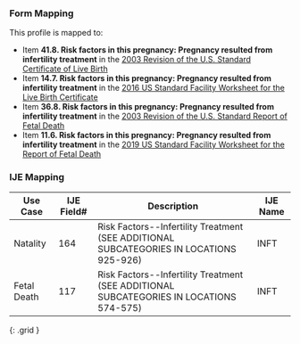 ### Form Mapping
This profile is mapped to:
 * Item **41.8. Risk factors in this pregnancy: Pregnancy resulted from infertility treatment** in the [2003 Revision of the U.S. Standard Certificate of Live Birth](https://www.cdc.gov/nchs/data/dvs/birth11-03final-ACC.pdf)
 * Item **14.7. Risk factors in this pregnancy: Pregnancy resulted from infertility treatment** in the [2016 US Standard Facility Worksheet for the Live Birth Certificate](https://www.cdc.gov/nchs/data/dvs/facility-worksheet-2016-508.pdf)
 * Item **36.8. Risk factors in this pregnancy: Pregnancy resulted from infertility treatment** in the [2003 Revision of the U.S. Standard Report of Fetal Death](https://www.cdc.gov/nchs/data/dvs/FDEATH11-03finalACC.pdf)
 * Item **11.6. Risk factors in this pregnancy: Pregnancy resulted from infertility treatment** in the [2019 US Standard Facility Worksheet for the Report of Fetal Death](https://www.cdc.gov/nchs/data/dvs/fetal-death-facility-worksheet-2019-508.pdf)

### IJE Mapping

| **Use Case** | **IJE Field#** | **Description** | **IJE Name** |
| ------------ | -------------- | --------------- | ------------ |
| Natality | 164 | Risk Factors--Infertility Treatment  (SEE ADDITIONAL SUBCATEGORIES IN LOCATIONS 925-926) | INFT |
| Fetal Death | 117 | Risk Factors--Infertility Treatment  (SEE ADDITIONAL SUBCATEGORIES IN LOCATIONS 574-575) | INFT |
{: .grid }
